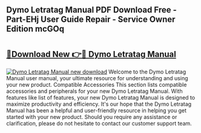 ## Dymo Letratag Manual PDF Download Free - Part-EHj User Guide Repair - Service Owner Edition mcGOq

# <h2><a href="http://bc36839.oget.top/?id=Dymo+Letratag+Manual">🔗Download New 👉🔴 Dymo Letratag Manual</a></h2>

[![Dymo Letratag Manual new download](https://i.imgur.com/5g1atiW.png)](http://bc36839.oget.top/?id=Dymo+Letratag+Manual)
Welcome to the Dymo Letratag Manual user manual, your ultimate resource for understanding and using your new product. Compatible Accessories This section lists compatible accessories and peripherals for your new Dymo Letratag Manual. With features like list of features, your new Dymo Letratag Manual is designed to maximize productivity and efficiency. It's our hope that the Dymo Letratag Manual has been a helpful and user-friendly resource in helping you get started with your new product. Should you require any assistance or clarification, please do not hesitate to contact our customer support team.

